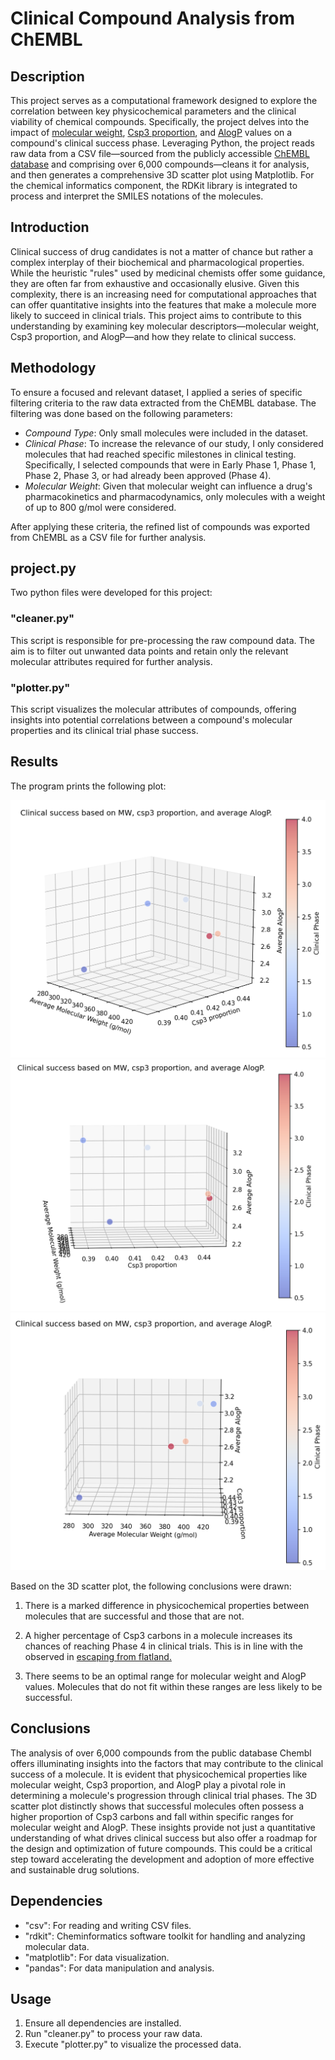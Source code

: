 # Clinical Compound Analysis from ChEMBL
## Description
This project serves as a computational framework designed to explore the correlation between key physicochemical parameters and the clinical viability of chemical compounds. Specifically, the project delves into the impact of [molecular weight](https://en.wikipedia.org/wiki/Molecular_mass), [Csp3 proportion](https://en.wikipedia.org/wiki/Orbital_hybridisation), and [AlogP](https://en.wikipedia.org/wiki/Partition_coefficient) values on a compound's clinical success phase. Leveraging Python, the project reads raw data from a CSV file—sourced from the publicly accessible [ChEMBL database](https://www.ebi.ac.uk/chembl/) and comprising over 6,000 compounds—cleans it for analysis, and then generates a comprehensive 3D scatter plot using Matplotlib. For the chemical informatics component, the RDKit library is integrated to process and interpret the SMILES notations of the molecules.

## Introduction
Clinical success of drug candidates is not a matter of chance but rather a complex interplay of their biochemical and pharmacological properties. While the heuristic "rules" used by medicinal chemists offer some guidance, they are often far from exhaustive and occasionally elusive. Given this complexity, there is an increasing need for computational approaches that can offer quantitative insights into the features that make a molecule more likely to succeed in clinical trials. This project aims to contribute to this understanding by examining key molecular descriptors—molecular weight, Csp3 proportion, and AlogP—and how they relate to clinical success.

## Methodology
To ensure a focused and relevant dataset, I applied a series of specific filtering criteria to the raw data extracted from the ChEMBL database. The filtering was done based on the following parameters:

- *Compound Type*: Only small molecules were included in the dataset.
- *Clinical Phase*: To increase the relevance of our study, I only considered molecules that had reached specific milestones in clinical testing. Specifically, I selected compounds that were in Early Phase 1, Phase 1, Phase 2, Phase 3, or had already been approved (Phase 4).
- *Molecular Weight*: Given that molecular weight can influence a drug's pharmacokinetics and pharmacodynamics, only molecules with a weight of up to 800 g/mol were considered.

After applying these criteria, the refined list of compounds was exported from ChEMBL as a CSV file for further analysis.

## project.py
Two python files were developed for this project:

### "cleaner.py"
This script is responsible for pre-processing the raw compound data. The aim is to filter out unwanted data points and retain only the relevant molecular attributes required for further analysis.

### "plotter.py"
This script visualizes the molecular attributes of compounds, offering insights into potential correlations between a compound's molecular properties and its clinical trial phase success.

## Results
The program prints the following plot:

![3d_view](./plots/global_view.png)
![lateral_view_1](./plots/lateral_1.png)
![lateral_view_2](./plots/latereal_2.png)

Based on the 3D scatter plot, the following conclusions were drawn:

1. There is a marked difference in physicochemical properties between molecules that are successful and those that are not.

2. A higher percentage of Csp3 carbons in a molecule increases its chances of reaching Phase 4 in clinical trials. This is in line with the observed in [escaping from flatland.](https://pubs.acs.org/doi/10.1021/jm901241e)

3. There seems to be an optimal range for molecular weight and AlogP values. Molecules that do not fit within these ranges are less likely to be successful.

## Conclusions
The analysis of over 6,000 compounds from the public database Chembl offers illuminating insights into the factors that may contribute to the clinical success of a molecule. It is evident that physicochemical properties like molecular weight, Csp3 proportion, and AlogP play a pivotal role in determining a molecule's progression through clinical trial phases. The 3D scatter plot distinctly shows that successful molecules often possess a higher proportion of Csp3 carbons and fall within specific ranges for molecular weight and AlogP. These insights provide not just a quantitative understanding of what drives clinical success but also offer a roadmap for the design and optimization of future compounds. This could be a critical step toward accelerating the development and adoption of more effective and sustainable drug solutions.

## Dependencies
- "csv": For reading and writing CSV files.
- "rdkit": Cheminformatics software toolkit for handling and analyzing molecular data.
- "matplotlib": For data visualization.
- "pandas": For data manipulation and analysis.

## Usage
1. Ensure all dependencies are installed.
2. Run "cleaner.py" to process your raw data.
3. Execute "plotter.py" to visualize the processed data.
